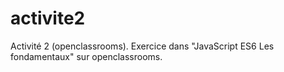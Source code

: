 # activite2
Activité 2 (openclassrooms).
Exercice dans "JavaScript ES6 Les fondamentaux" sur openclassrooms.
